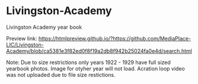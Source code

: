 # Livingston-Academy
Livingston Academy year book

Preview link:
https://htmlpreview.github.io/?https://github.com/MediaPlace-LIC/Livingston-Academy/blob/ca5381e3f82ed0f8f19a2db8f942b25024fa0e4d/search.html

Note:
Due to size restrictions only years 1922 - 1929 have full sized yearbook photos. Image for otyher year will not load.
Acration loop video was not uploaded due to file size restictions.
